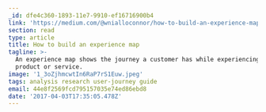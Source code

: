 ```yaml
---
_id: dfe4c360-1893-11e7-9910-ef16716900b4
link: 'https://medium.com/@wnialloconnor/how-to-build-an-experience-map-5e55b7ee4f32'
section: read
type: article
title: How to build an experience map
tagline: >-
  An experience map shows the journey a customer has while experiencing a
  product or service.
image: '1_3oZjhmcwtIn6RaP7rS1Euw.jpeg'
tags: analysis research user-journey guide
email: 44e8f2569fcd795157035e74ed86ebd8
date: '2017-04-03T17:35:05.478Z'
---
```

